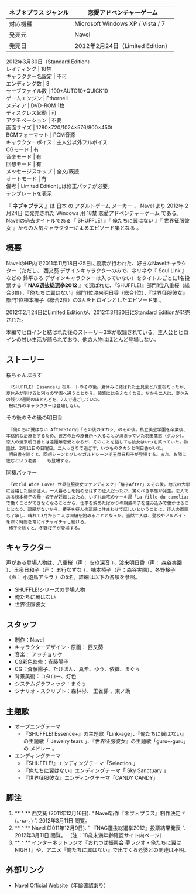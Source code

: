 ネブ＊プラス  ジャンル  |  恋愛アドベンチャーゲーム   
---|---  
対応機種  |  Microsoft Windows XP  /  Vista  /  7   
発売元  |  Navel   
発売日  |  2012年2月24日（Limited Edition）   
2012年3月30日（Standard Edition）  
レイティング  |  18禁   
キャラクター名設定  |  不可   
エンディング数  |  3   
セーブファイル数  |  100+AUTO10+QUICK10   
ゲームエンジン  |  Ethornell   
メディア  |  DVD-ROM  1枚   
ディスクレス起動  |  可   
アクチベーション  |  不要   
画面サイズ  |  1280×720/1024×576/800×450t   
BGMフォーマット  |  PCM音源   
キャラクターボイス  |  主人公以外フルボイス   
CGモード  |  有   
音楽モード  |  有   
回想モード  |  有   
メッセージスキップ  |  全文/既読   
オートモード  |  有   
備考  |  Limited Editionには修正パッチが必要。   
テンプレートを表示  
  
『 **ネブ＊プラス** 』は  日本  の  アダルトゲーム  メーカー  、  Navel  より  2012年  2月24日  に発売された
Windows  用  18禁  恋愛アドベンチャーゲーム  である。Navelの過去タイトルである『  SHUFFLE!  』『  俺たちに翼はない
』『  世界征服彼女  』からの人気キャラクターによるエピソード集となる    。

##  概要



NavelのHP内で2011年11月18日-25日に投票が行われた、好きなNavelキャラクター（ただし、  西又葵
デザインキャラクターのみで、ネリネや『  Soul Link  』などの  鈴平ひろ  デザインキャラクターは入っていない）をタイトルごとに1名投票する『
**NAG選抜総選挙2012**
』で選ばれた、『SHUFFLE!』部門1位八重桜（総合3位）、『俺たちに翼はない』部門1位渡来明日香（総合1位）、『世界征服彼女』部門1位棟本椿子（総合2位）の3人をヒロインとしたエピソード集
  。

2012年2月24日にLimited Editionが、2012年3月30日にStandard Editionが発売された。

本編でヒロインと結ばれた後のストーリー3本が収録されている。主人公とヒロインの甘い生活が語られており、他の人物はほとんど登場しない。

##  ストーリー



桜ちゃんぷらす

     『SHUFFLE! Essence+』桜ルートのその後。夏休みに結ばれた土見稟と八重桜だったが、夏休みが明けると別々の学園へ通うことから、頻繁には会えなくなる。だから二人は、夏休みの残り2週間のほとんどを、2人で過ごしていた。 
     桜以外のキャラクターは登場しない。 

その後のその後の明日香

     『俺たちに翼はない AfterStory』「その後のタカシ」のその後。私立美空学園を卒業後、本格的な治療をするため、彼方の丘の療養所へ入ることが決まっていた羽田鷹志（タカシ）。恋人の渡来明日香とは遠距離恋愛となるが、そのことを話しても彼女はいつも笑っていた。物語は、2月11日の日曜日。二人っきりで過ごす、いつものタカシと明日香がいた。 
     明日香を除くと、回想シーンとグレタガルドシーンで玉泉日和子が登場する。また、お隣に住むという老婆    も登場する。 

同棲バッキー

     『World Wide Love! 世界征服彼女ファンディスク』「椿子After」のその後。地元の大学に合格した服部征人。一人暮らしを始めるはずの征人だったが、驚くべき事態が発生。恋人である棟本椿子の母・姫子が妊娠したため、いずれ自宅のケーキ屋「La fille du camelia」で働くことができなくなることから、仕事を辞めたばかりの親戚の子を住み込みで働かせることとなり、部屋がないから、椿子を征人の部屋に住まわせてほしいということに。征人の両親も了承し、晴れて3月から二人は同棲を始めることとなった。当然二人は、登校やアルバイトを除く時間を常にイチャイチャし続ける。 
     椿子を除くと、冬野桜子が登場する。 

##  キャラクター



声がある登場人物は、八重桜（声：  安玖深音  ）、渡来明日香（声：  森谷実園  ）、玉泉日和子（声：  五行なずな
）、棟本椿子（声：森谷実園）、冬野桜子（声：  小遊鳥アキラ  ）の5名。詳細は以下の各項を参照。

  * SHUFFLE!シリーズの登場人物 
  * 俺たちに翼はない 
  * 世界征服彼女 

##  スタッフ



  * 制作：Navel 
  * キャラクターデザイン・原画：  西又葵 
  * 音楽：  アッチョリケ 
  * CG彩色監修：斉藤陽子 
  * CG：斉藤陽子、たけぽん、真希、ゆう、依織、まぐぅ 
  * 背景美術：コタロー、灯色 
  * システムグラフィック：まぐぅ 
  * シナリオ・スクリプト：森林彬、  王雀孫  、東ノ助 

##  主題歌



  * オープニングテーマ 
    * 『SHUFFLE! Essence+』の主題歌「Link-age」、『俺たちに翼はない』の主題歌「  Jewelry tears  」、『世界征服彼女』の主題歌「guru∞guru」の  メドレー  。 
  * エンディングテーマ 
    * 『SHUFFLE!』エンディングテーマ「Selection.」 
    * 『俺たちに翼はない』エンディングテーマ「  Sky Sanctuary  」 
    * 『世界征服彼女』エンディングテーマ「CANDY CANDY」 

##  脚注



  1. ** ^  ** 西又葵  (2011年12月16日). “  Navel新作『ネブ＊プラス』制作決定ヾ(｡･ω･｡)  ”.  2012年3月11日  閲覧。 
  2. ** ^  ** Navel  (2011年12月9日). “  『NAG選抜総選挙2012』投票結果発表  ”.  2012年3月11日  閲覧。  （注：18歳未満年齢確認サイト内ページ） 
  3. ** ^  ** インターネットラジオ『おれつば振興会 夢ラジオ・俺たちに翼はNIGHT』や、アニメ『俺たちに翼はない』で出てくる老婆との関連は不明。 

##  外部リンク



  * Navel Official Website（年齢確認あり） 

